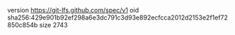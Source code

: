 version https://git-lfs.github.com/spec/v1
oid sha256:429e901b92ef298a6e3dc791c3d93e892ecfcca2012d2153e2f1ef72850c854b
size 2743
